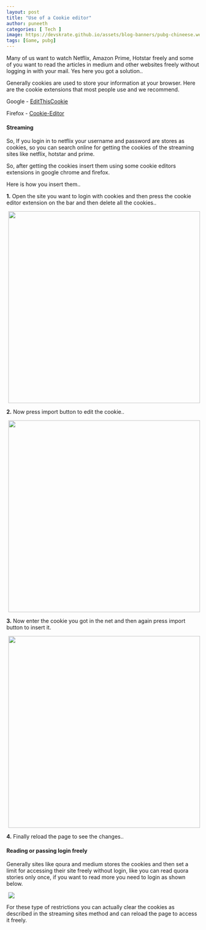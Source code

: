 ```yaml
---
layout: post
title: "Use of a Cookie editor"
author: puneeth
categories: [ Tech ]
image: https://devskrate.github.io/assets/blog-banners/pubg-chineese.webp
tags: [Game, pubg]
---
```


Many of us want to watch Netflix, Amazon Prime, Hotstar freely and some of you want to read the articles in medium and other websites freely without logging in with your mail. Yes here you got a solution..

Generally cookies are used to store your information at your browser. Here are the cookie extensions that most people use and we recommend.

Google - [EditThisCookie](https://chrome.google.com/webstore/detail/editthiscookie/fngmhnnpilhplaeedifhccceomclgfbg?hl=en)

Firefox - [Cookie-Editor](https://addons.mozilla.org/en-US/firefox/addon/cookie-editor/?src=search)

#### Streaming
So, If you login in to netflix your username and password are stores as cookies, so you can search online for getting the cookies of the streaming sites like netflix, hotstar and prime. 

So, after getting the cookies insert them using some cookie editors extensions in google chrome and firefox.

Here is how you insert them..

**1.** Open the site you want to login with cookies and then press the cookie editor extension on the bar and then delete all the cookies..

<img style="display: inline; margin: 0 5px;" src="{{ site.baseurl }}/assets/images/browser/cookies/cookie-deleting.png" width="500">

**2.** Now press import button to edit the cookie..

<img style="display: inline; margin: 0 5px;" src="{{ site.baseurl }}/assets/images/browser/cookies/cookie-import.png" width="500">

**3.** Now enter the cookie you got in the net and then again press import button to insert it.

<img style="display: inline; margin: 0 5px;" src="{{ site.baseurl }}/assets/images/browser/cookies/cookie-insert.png" width="500">

**4.** Finally reload the page to see the changes..

#### Reading or passing login freely

Generally sites like qoura and medium stores the cookies and then set a limit for accessing their site freely without login, like you can read quora stories only once, if you want to read more you need to login as shown below.

<img style="display: inline; margin: 0 5px;" src="{{ site.baseurl }}/assets/images/browser/cookies/cookie-delete-for-read.png">

For these type of restrictions you can actually clear the cookies as described in the streaming sites method and can reload the page to access it freely.
